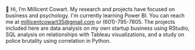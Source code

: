 

👋 Hi, I’m Millicent Cowart.
My research and projects have focused on business and psychology.
I'm currently learning Power BI.
You can reach me at millicentcowart35@gmail.com or (601)-795-7805.
The projects included here are data analysis on my own startup business using RStudio, SQL analysis on relationships with Tableau visualizations, and a study on police brutality using correlation in Python.

<!---
MillicentCowart/MillicentCowart is a ✨ special ✨ repository because its `README.md` (this file) appears on your GitHub profile.
You can click the Preview link to take a look at your changes.
--->
